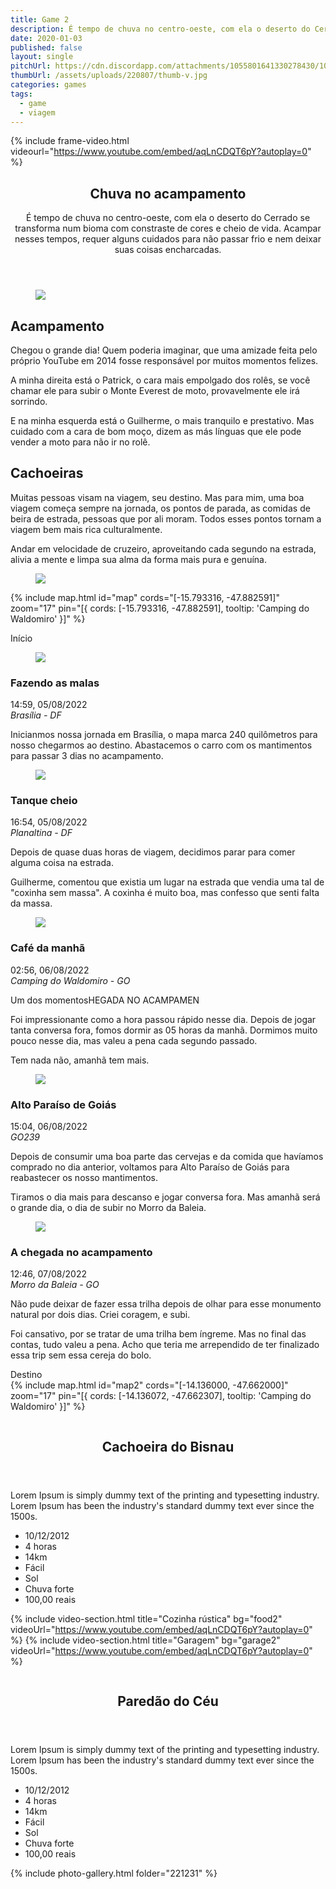 ```yaml
---
title: Game 2
description: É tempo de chuva no centro-oeste, com ela o deserto do Cerrado se transforma num bioma com constraste de cores e cheio de vida. Acampar nesses tempos, requer alguns cuidados para não passar frio e nem deixar suas coisas encharcadas.
date: 2020-01-03
published: false
layout: single
pitchUrl: https://cdn.discordapp.com/attachments/1055801641330278430/1055819568980959262/ThalesCaricati_camping_seen_from_above_in_Chapada_dos_Veadeiros_c383b478-8de5-430f-930a-793a9b3ca706.png
thumbUrl: /assets/uploads/220807/thumb-v.jpg
categories: games
tags: 
  - game
  - viagem
---
```


{% include frame-video.html videourl="https://www.youtube.com/embed/aqLnCDQT6pY?autoplay=0"  %}

<div>
  <section>
    <header class="heading max-width">
      <h1 class="margin-bottom-16">Chuva no acampamento</h1>
      <p>
        É tempo de chuva no centro-oeste, com ela o deserto do Cerrado se transforma num bioma com constraste de cores e cheio de vida. Acampar nesses tempos, requer alguns cuidados para não passar frio e nem deixar suas coisas encharcadas.
      </p>
    </header>
    <article class="photo-topics max-width margin-bottom-32">
      <figure class="photo">
        <img src="{{ '/assets/uploads/220807/20220808_145120.jpg' | absolute_url}}" loading="lazy" />
      </figure>
      <div class="photo-legend">
        <h2 class="margin-bottom-16">Acampamento</h2>
        <p>
          Chegou o grande dia! Quem poderia imaginar, que uma amizade feita
          pelo próprio YouTube em 2014 fosse responsável por muitos momentos
          felizes.
        </p>
        <p>
          A minha direita está o Patrick, o cara mais empolgado dos rolês,
          se você chamar ele para subir o Monte Everest de moto,
          provavelmente ele irá sorrindo.
        </p>
        <p>
          E na minha esquerda está o Guilherme, o mais tranquilo e
          prestativo. Mas cuidado com a cara de bom moço, dizem as más
          línguas que ele pode vender a moto para não ir no rolê.
        </p>
      </div>
    </article>
    <article class="photo-topics max-width margin-bottom-120">
      <div class="photo-legend">
        <h2 class="margin-bottom-16">Cachoeiras</h2>
        <p>
          Muitas pessoas visam na viagem, seu destino. Mas para mim, uma boa
          viagem começa sempre na jornada, os pontos de parada, as comidas
          de beira de estrada, pessoas que por ali moram. Todos esses pontos
          tornam a viagem bem mais rica culturalmente.
        </p>
        <p>
          Andar em velocidade de cruzeiro, aproveitando cada segundo na
          estrada, alivia a mente e limpa sua alma da forma mais pura e
          genuína.
        </p>
      </div>
      <figure class="photo">
        <img src="{{ '/assets/uploads/220807/20220808_175120.png' | absolute_url}}" loading="lazy" />
      </figure>
    </article>
  </section>

{% include map.html id="map" cords="[-15.793316, -47.882591]" zoom="17" pin="[{ cords: [-15.793316, -47.882591], tooltip: 'Camping do Waldomiro' }]"  %}

  <section class="road-timeline max-width mb-120 mt-120">
    <div class="street">
      <div class="pickup vehicle"></div>
    </div>
    <div class="stories">
      <div class="transit-board begin"><span>Início</span></div>
      <article>
        <figure class="photo">
          <img src="https://macamp.com.br/guia/wp-content/uploads/2020/05/Apoio-RV-Posto-BR-S%C3%A3o-Roque-Planaltina-4.jpg" loading="lazy" />
        </figure>
        <div class="text">
          <h3>Fazendo as malas</h3>
          <div class="infos">
            <time>14:59, 05/08/2022</time>
            <address>Brasília - DF</address>
          </div>
          <p>
            Inicianmos nossa jornada em Brasília, o mapa marca 240 quilômetros para nosso chegarmos ao destino. Abastacemos o carro com os mantimentos para passar 3 dias no acampamento.
          </p>
        </div>
      </article>
      <article>
        <figure class="photo">
          <img src="{{ '/assets/uploads/220807/photo2.png' | absolute_url}}" loading="lazy" />
        </figure>
        <div class="text">
          <h3>Tanque cheio</h3>
          <div class="infos">
            <time>16:54, 05/08/2022</time>
            <address>Planaltina - DF</address>
          </div>
          <p>
            Depois de quase duas horas de viagem, decidimos parar para comer
            alguma coisa na estrada.
          </p>
          <p>
            Guilherme, comentou que existia um lugar na estrada que vendia
            uma tal de "coxinha sem massa". A coxinha é muito boa, mas
            confesso que senti falta da massa.
          </p>
        </div>
      </article>
      <article>
        <figure class="photo">
          <img src="{{ '/assets/uploads/220807/photo3.jpg' | absolute_url}}" loading="lazy" />
        </figure>
        <div class="text">
          <h3>Café da manhã</h3>
          <div class="infos">
            <time>02:56, 06/08/2022</time>
            <address>Camping do Waldomiro - GO</address>
          </div>
          <p>
            Um dos momentosHEGADA NO ACAMPAMEN
          </p>
          <p>
            Foi impressionante como a hora passou rápido nesse dia. Depois
            de jogar tanta conversa fora, fomos dormir as 05 horas da manhã.
            Dormimos muito pouco nesse dia, mas valeu a pena cada segundo
            passado.
          </p>
          <p>Tem nada não, amanhã tem mais.</p>
        </div>
      </article>
      <article>
        <figure class="photo">
          <img src="{{ '/assets/uploads/220807/photo4.jpg' | absolute_url}}" loading="lazy" />
        </figure>
        <div class="text">
          <h3>Alto Paraíso de Goiás</h3>
          <div class="infos">
            <time>15:04, 06/08/2022</time>
            <address>GO239</address>
          </div>
          <p>
            Depois de consumir uma boa parte das cervejas e da comida que
            havíamos comprado no dia anterior, voltamos para Alto Paraíso de
            Goiás para reabastecer os nosso mantimentos.
          </p>
          <p>
            Tiramos o dia mais para descanso e jogar conversa fora. Mas
            amanhã será o grande dia, o dia de subir no Morro da Baleia.
          </p>
        </div>
      </article>
      <article>
        <figure class="photo">
          <img src="{{ '/assets/uploads/220807/photo5.jpg' | absolute_url}}" loading="lazy" />
        </figure>
        <div class="text">
          <h3>A chegada no acampamento</h3>
          <div class="infos">
            <time>12:46, 07/08/2022</time>
            <address>Morro da Baleia - GO</address>
          </div>
          <p>
            Não pude deixar de fazer essa trilha depois de olhar para esse
            monumento natural por dois dias. Criei coragem, e subi.
          </p>
          <p>
            Foi cansativo, por se tratar de uma trilha bem íngreme. Mas no
            final das contas, tudo valeu a pena. Acho que teria me
            arrependido de ter finalizado essa trip sem essa cereja do bolo.
          </p>
        </div>
      </article>
      <div class="transit-board end"><span>Destino</span></div>
    </div>
  </section>
  {% include map.html id="map2" cords="[-14.136000, -47.662000]" zoom="17" pin="[{ cords: [-14.136072, -47.662307], tooltip: 'Camping do Waldomiro' }]"  %}

  <div class="max-width mt-120">
    <article class="hiking-details mb-72">
      <figure>
        <img src="https://cdn.pixabay.com/photo/2020/07/16/16/16/nature-5411408_960_720.jpg" alt="" />
      </figure>
      <div class="details">
        <header>
          <h2>Cachoeira do Bisnau</h2>
        </header>
        <p>Lorem Ipsum is simply dummy text of the printing and typesetting industry. Lorem Ipsum has been the industry's standard dummy text ever since the 1500s.</p>
        <ul>
          <li class="date">10/12/2012</li>
          <li class="time">4 horas</li>
          <li class="distance">14km</li>
          <li class="difficulty">Fácil</li>
          <li class="brightness">Sol</li>
          <li class="rain">Chuva forte</li>
          <li class="money">100,00 reais</li>
        </ul>
      </div>
    </article>
  </div>
  
{% include video-section.html title="Cozinha rústica" bg="food2" videoUrl="https://www.youtube.com/embed/aqLnCDQT6pY?autoplay=0" %}
{% include video-section.html title="Garagem" bg="garage2" videoUrl="https://www.youtube.com/embed/aqLnCDQT6pY?autoplay=0" %}


  <div class="max-width mt-120">
    <article class="hiking-details mb-72">
      <figure>
        <img src="https://cdn.pixabay.com/photo/2014/11/21/03/25/cliff-540117_960_720.jpg" alt="" />
      </figure>
      <div class="details">
        <header>
          <h2>Paredão do Céu</h2>
        </header>
        <p>Lorem Ipsum is simply dummy text of the printing and typesetting industry. Lorem Ipsum has been the industry's standard dummy text ever since the 1500s.</p>
        <ul>
          <li class="date">10/12/2012</li>
          <li class="time">4 horas</li>
          <li class="distance">14km</li>
          <li class="difficulty">Fácil</li>
          <li class="brightness">Sol</li>
          <li class="rain">Chuva forte</li>
          <li class="money">100,00 reais</li>
        </ul>
      </div>
    </article>
  </div>

  <div class="mt-120">
    {% include photo-gallery.html folder="221231" %}
  </div>
</div>
